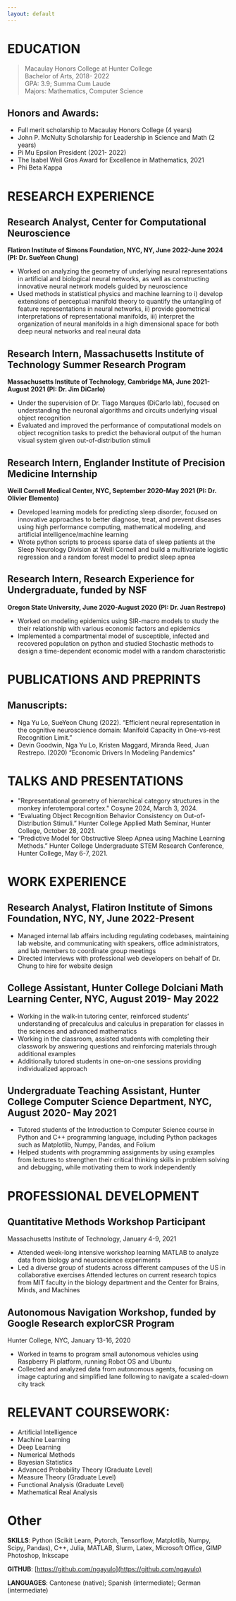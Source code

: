 ```yaml
---
layout: default
---
```


# EDUCATION

>Macaulay Honors College at Hunter College      
>Bachelor of Arts, 2018- 2022\
>GPA: 3.9; Summa Cum Laude\
>Majors: Mathematics, Computer Science

## Honors and Awards:
- Full merit scholarship to Macaulay Honors College (4 years)     	
- John P. McNulty Scholarship for Leadership in Science and Math (2 years) 
- Pi Mu Epsilon President (2021- 2022)
- The Isabel Weil Gros Award for Excellence in Mathematics, 2021
- Phi Beta Kappa
     
# RESEARCH EXPERIENCE  
     
## Research Analyst, Center for Computational Neuroscience 
**Flatiron Institute of Simons Foundation, NYC, NY, June 2022-June 2024 (PI: Dr. SueYeon Chung)**
- Worked on analyzing the geometry of underlying neural representations in artificial and biological
neural networks, as well as constructing innovative neural network models guided by neuroscience
- Used methods in statistical physics and machine learning to i) develop extensions of perceptual
manifold theory to quantify the untangling of feature representations in neural networks, ii) provide
geometrical interpretations of representational manifolds, iii) interpret the organization of neural
manifolds in a high dimensional space for both deep neural networks and real neural data

## Research Intern, Massachusetts Institute of Technology Summer Research Program 
**Massachusetts Institute of Technology, Cambridge MA, June 2021-August 2021 (PI: Dr. Jim DiCarlo)**
- Under the supervision of Dr. Tiago Marques (DiCarlo lab), focused on understanding the neuronal
algorithms and circuits underlying visual object recognition
- Evaluated and improved the performance of computational models on object recognition tasks to
predict the behavioral output of the human visual system given out-of-distribution stimuli

## Research Intern, Englander Institute of Precision Medicine Internship 
**Weill Cornell Medical Center, NYC, September 2020-May 2021 (PI: Dr. Olivier Elemento)**
- Developed learning models for predicting sleep disorder, focused on innovative approaches to better
diagnose, treat, and prevent diseases using high performance computing, mathematical modeling, and
artificial intelligence/machine learning
- Wrote python scripts to process sparse data of sleep patients at the Sleep Neurology Division at Weill Cornell and build a multivariate logistic regression and a random forest model to predict sleep apnea 

## Research Intern, Research Experience for Undergraduate, funded by NSF 
**Oregon State University, June 2020-August 2020 (PI: Dr. Juan Restrepo)**
- Worked on modeling epidemics using SIR-macro models to study the their relationship with various
economic factors and epidemics
- Implemented a compartmental model of susceptible, infected and recovered population on python and
studied Stochastic methods to design a time-dependent economic model with a random characteristic
 
# PUBLICATIONS AND PREPRINTS
## Manuscripts:
- Nga Yu Lo, SueYeon Chung (2022). “Efficient neural representation in the cognitive neuroscience domain: Manifold Capacity in One-vs-rest Recognition Limit.”
- Devin Goodwin, Nga Yu Lo, Kristen Maggard, Miranda Reed, Juan Restrepo. (2020) “Economic Drivers In Modeling Pandemics”

# TALKS AND PRESENTATIONS
- "Representational geometry of hierarchical category structures in the monkey inferotemporal cortex." Cosyne 2024, March 3, 2024.
- “Evaluating Object Recognition Behavior Consistency on Out-of-Distribution Stimuli.” Hunter College Applied Math Seminar, Hunter College, October 28, 2021.
- “Predictive Model for Obstructive Sleep Apnea using Machine Learning Methods.” Hunter College Undergraduate STEM Research Conference, Hunter College, May 6-7, 2021.

# WORK EXPERIENCE
## Research Analyst, Flatiron Institute of Simons Foundation, NYC, NY, June 2022-Present
- Managed internal lab affairs including regulating codebases, maintaining lab website, and communicating with speakers, office administrators, and lab members to coordinate group meetings
- Directed interviews with professional web developers on behalf of Dr. Chung to hire for website design

## College Assistant, Hunter College Dolciani Math Learning Center, NYC, August 2019- May 2022
- Working in the walk-in tutoring center, reinforced students’ understanding of precalculus and calculus in preparation for classes in the sciences and advanced mathematics
- Working in the classroom, assisted students with completing their classwork by answering questions and reinforcing materials through additional examples
- Additionally tutored students in one-on-one sessions providing individualized approach
  
## Undergraduate Teaching Assistant, Hunter College Computer Science Department, NYC, August 2020- May 2021
- Tutored students of the Introduction to Computer Science course in Python and C++ programming language, including Python packages such as Matplotlib, Numpy, Pandas, and Folium
- Helped students with programming assignments by using examples from lectures to strengthen their critical thinking skills in problem solving and debugging, while motivating them to work independently
 
# PROFESSIONAL DEVELOPMENT

## Quantitative Methods Workshop Participant 
Massachusetts Institute of Technology, January 4-9, 2021
- Attended week-long intensive workshop learning MATLAB to analyze data from biology and neuroscience experiments
- Led a diverse group of students across different campuses of the US in collaborative exercises 
Attended lectures on current research topics from MIT faculty in the biology department and the Center for Brains, Minds, and Machines 

## Autonomous Navigation Workshop, funded by Google Research explorCSR Program
Hunter College, NYC, January 13-16, 2020
- Worked in teams to program small autonomous vehicles using Raspberry Pi platform, running Robot OS and Ubuntu
- Collected and analyzed data from autonomous agents, focusing on image capturing and simplified lane following to navigate a scaled-down city track
 
# RELEVANT COURSEWORK: 
- Artificial Intelligence
- Machine Learning
- Deep Learning
- Numerical Methods
- Bayesian Statistics
- Advanced Probability Theory (Graduate Level)	
- Measure Theory (Graduate Level)	                  	
- Functional Analysis (Graduate Level)		 
- Mathematical Real Analysis				
				  
# Other
**SKILLS**: Python (Scikit Learn, Pytorch, Tensorflow, Matplotlib, Numpy, Scipy, Pandas), C++, Julia, MATLAB, Slurm, Latex, Microsoft Office, GIMP Photoshop, Inkscape
 
**GITHUB**: [https://github.com/ngayulo](https://github.com/ngayulo)

**LANGUAGES**: Cantonese (native); Spanish (intermediate); German (intermediate)

